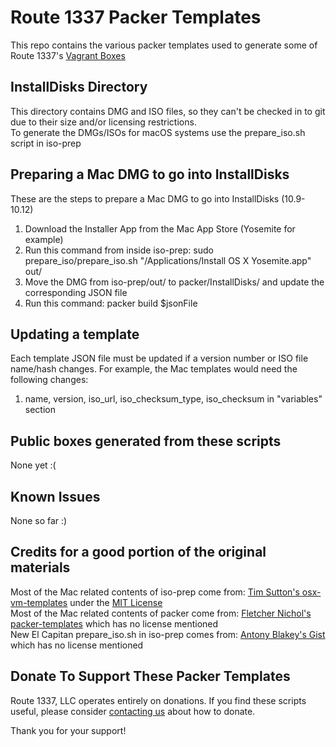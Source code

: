 Route 1337 Packer Templates
==============
This repo contains the various packer templates used to generate some of Route 1337's [Vagrant Boxes](https://github.com/route1337/VagrantBoxes)

InstallDisks Directory
------------
This directory contains DMG and ISO files, so they can't be checked in to git due to their size and/or licensing restrictions.  
To generate the DMGs/ISOs for macOS systems use the prepare_iso.sh script in iso-prep

Preparing a Mac DMG to go into InstallDisks
------------
These are the steps to prepare a Mac DMG to go into InstallDisks (10.9-10.12)
  1. Download the Installer App from the Mac App Store (Yosemite for example)
  2. Run this command from inside iso-prep: sudo prepare_iso/prepare_iso.sh "/Applications/Install OS X Yosemite.app" out/
  3. Move the DMG from iso-prep/out/ to packer/InstallDisks/ and update the corresponding JSON file
  4. Run this command: packer build $jsonFile

Updating a template
------------
Each template JSON file must be updated if a version number or ISO file name/hash changes.
For example, the Mac templates would need the following changes:
  1. name, version, iso_url, iso_checksum_type, iso_checksum in "variables" section

Public boxes generated from these scripts
-----------------------------------------

None yet :(

Known Issues
------------
None so far :)

Credits for a good portion of the original materials
----------------------------------------------------

Most of the Mac related contents of iso-prep come from: [Tim Sutton's osx-vm-templates](https://github.com/timsutton/osx-vm-templates) under the [MIT License](https://github.com/timsutton/osx-vm-templates/blob/master/LICENSE.md)  
Most of the Mac related contents of packer come from: [Fletcher Nichol's packer-templates](https://github.com/fnichol/packer-templates) which has no license mentioned  
New El Capitan prepare_iso.sh in iso-prep comes from: [Antony Blakey's Gist](https://gist.github.com/AntonyBlakey/e0116fe82e596c5005d8) which has no license mentioned

Donate To Support These Packer Templates
------------
Route 1337, LLC operates entirely on donations. If you find these scripts useful, please consider [contacting us](https://www.route1337.com/contact-us/) about how to donate.

Thank you for your support!
